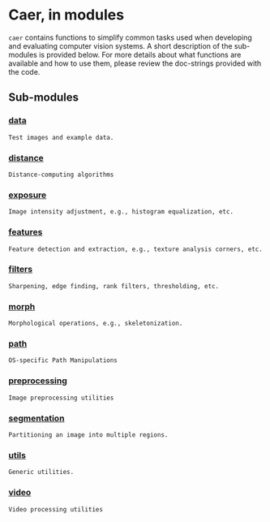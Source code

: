# Caer, in modules

`caer` contains functions to simplify common tasks used when developing and evaluating computer vision systems. A short description of the sub-modules is provided below. For more details about what functions are available and how to use them, please review the doc-strings provided with the code.

## Sub-modules

### [data](data)
    Test images and example data.

### [distance](distance)
    Distance-computing algorithms

### [exposure](exposure)
    Image intensity adjustment, e.g., histogram equalization, etc.

### [features](features)
    Feature detection and extraction, e.g., texture analysis corners, etc.

### [filters](filters)
    Sharpening, edge finding, rank filters, thresholding, etc.

### [morph](morph)
    Morphological operations, e.g., skeletonization.

### [path](path)
    OS-specific Path Manipulations

### [preprocessing](preprocessing)
    Image preprocessing utilities

### [segmentation](segmentation)
    Partitioning an image into multiple regions.  

### [utils](utils)
    Generic utilities.

### [video](video)
    Video processing utilities